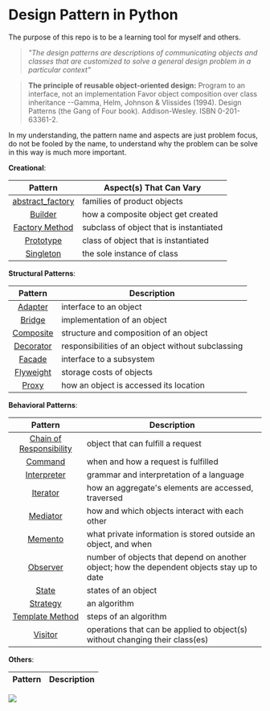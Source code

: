 # Design Pattern in Python

The purpose of this repo is to be a learning tool for myself and others.


> _"The design patterns are descriptions of communicating objects and classes that are customized to solve a general design problem in a particular context"_

> **The principle of reusable object-oriented design:** 
> Program to an interface, not an implementation
> Favor object composition over class inheritance
> --Gamma, Helm, Johnson & Vlissides (1994). Design Patterns (the Gang of Four book). Addison-Wesley. ISBN 0-201-63361-2.

In my understanding, the pattern name and aspects are just problem focus, do not be fooled by the name, to understand why the problem can be solve in this way is much more important.

__Creational__:

| Pattern | Aspect(s) That Can Vary |
|:-------:| ----------- |
| [abstract_factory](abstract_factory.py) | families of product objects |
| [Builder]() | how a composite object get created |
| [Factory Method]() | subclass of object that is instantiated |
| [Prototype]() | class of object that is instantiated |
| [Singleton]() | the sole instance of class |

__Structural Patterns__:

| Pattern | Description |
|:-------:| ----------- |
| [Adapter]() | interface to an object |
| [Bridge]() | implementation of an object |
| [Composite]() | structure and composition of an object |
| [Decorator]() | responsibilities of an object without subclassing |
| [Facade]() | interface to a subsystem |
| [Flyweight]() | storage costs of objects |
| [Proxy]() | how an object is accessed its location |

__Behavioral Patterns__:

| Pattern | Description |
|:-------:| ----------- |
| [Chain of Responsibility]() | object that can fulfill a request |
| [Command]() | when and how a request is fulfilled |
| [Interpreter]() | grammar and interpretation of a language |
| [Iterator]() | how an aggregate's elements are accessed, traversed |
| [Mediator]() | how and which objects interact with each other |
| [Memento]() | what private information is stored outside an object, and when |
| [Observer]() | number of objects that depend on another object; how the dependent objects stay up to date |
| [State]() | states of an object |
| [Strategy]() | an algorithm |
| [Template Method]() | steps of an algorithm |
| [Visitor]() | operations that can be applied to object(s) without changing their class(es) |

__Others__:

| Pattern | Description |
|:-------:| ----------- |

![](http://r3dux.org/wp-content/uploads/2011/06/DesignPatternRelationships.png)
